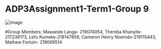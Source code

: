 # ADP3Assignment1-Term1-Group 9

![image](https://user-images.githubusercontent.com/61013523/161529092-c230c0e0-83a4-4100-afd4-fe831e087701.png)


#Group Members:
Mawande Langa- 219074054,
Themba Khanyile-217238173,
Lefu Kumeke-218147856,
Cameron Henry Noemdo-219115443,
Mathew Fortuin- 219069514
